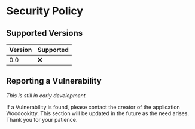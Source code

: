 # Security Policy

## Supported Versions


| Version | Supported          |
| ------- | ------------------ |
| 0.0  | :x: |

## Reporting a Vulnerability

*This is still in early development*

If a Vulnerability is found, please contact the creator of the application Woodookitty.
This section will be updated in the future as the need arises.  Thank you for your patience.
